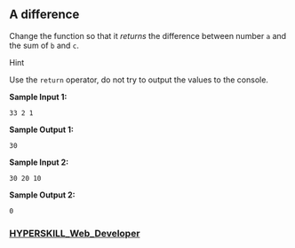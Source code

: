 ## A difference

Change the function so that it *returns* the difference between number `a` and the sum of `b` and `c`.

Hint

Use the `return` operator, do not try to output the values to the console.

**Sample Input 1:**

```
33 2 1
```

**Sample Output 1:**

```
30
```

**Sample Input 2:**

```
30 20 10
```

**Sample Output 2:**

```
0
```

### [HYPERSKILL_Web_Developer](https://github.com/kakanew/HYPERSKILL_Web_Developer)

